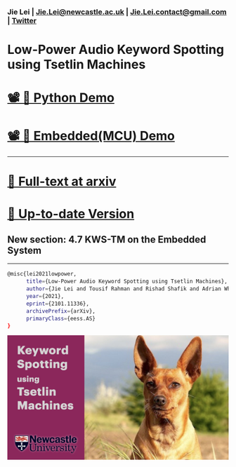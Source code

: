 ### Jie Lei | Jie.Lei@newcastle.ac.uk |  Jie.Lei.contact@gmail.com | [Twitter](https://twitter.com/That_JieLei)

# Low-Power Audio Keyword Spotting using Tsetlin Machines


# [📽 🐍 Python Demo](https://youtu.be/JW0tztpjX8k)

# [📽 📱 Embedded(MCU) Demo ](https://youtu.be/M_lY8SJH3yo)

---

# [📜 Full-text at arxiv](https://arxiv.org/abs/2101.11336)

# [📜 Up-to-date Version ](https://github.com/JieGH/about/blob/gh-pages/KWSTM/round_1_arxiv_Article__Low_Power_Audio_Keyword_Spotting_using_Tsetlin_Machines.pdf)
## New section: 4.7 KWS-TM on the Embedded System

---

```bash
@misc{lei2021lowpower,
      title={Low-Power Audio Keyword Spotting using Tsetlin Machines}, 
      author={Jie Lei and Tousif Rahman and Rishad Shafik and Adrian Wheeldon and Alex Yakovlev and Ole-Christoffer Granmo and Fahim Kawsar and Akhil Mathur},
      year={2021},
      eprint={2101.11336},
      archivePrefix={arXiv},
      primaryClass={eess.AS}
}
```

![ ](pic.jpeg)

